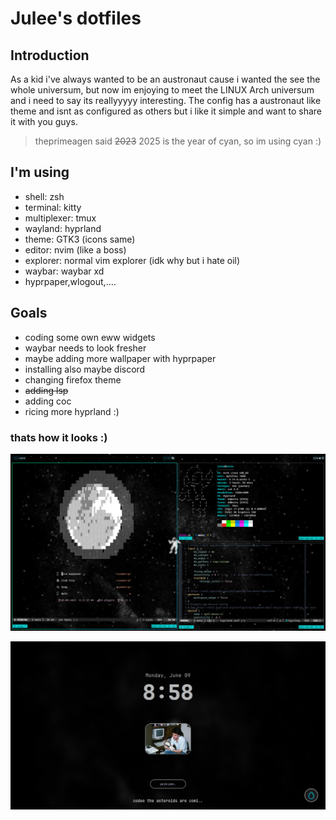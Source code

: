 # Julee's dotfiles

## Introduction

As a kid i've always wanted to be an austronaut cause i wanted the see the whole universum, but now im enjoying to meet the LINUX Arch universum and i need to say its reallyyyyy interesting.
The config has a austronaut like theme and isnt as configured as others but i like it simple and want to share it with you guys.

> theprimeagen said ~~2023~~ 2025 is the year of cyan, so im using cyan :)

## I'm using

- shell: zsh
- terminal: kitty
- multiplexer: tmux
- wayland: hyprland
- theme: GTK3 (icons same)
- editor: nvim (like a boss)
- explorer: normal vim explorer (idk why but i hate oil)
- waybar: waybar xd
- hyprpaper,wlogout,....

## Goals

- coding some own eww widgets
- waybar needs to look fresher
- maybe adding more wallpaper with hyprpaper
- installing also maybe discord
- changing firefox theme
- ~~adding lsp~~
- adding coc
- ricing more hyprland :)

### thats how it looks :)

![image](https://github.com/JuleeC/dotfiles/blob/main/Pictures/Screenshots/SHOW_OFF.png)

![image](https://github.com/JuleeC/dotfiles/blob/main/Pictures/Screenshots/SHOW_OFF_LOGIN.png)

